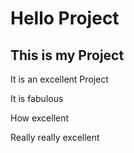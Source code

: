 # Hello Project
## This is my Project

It is an excellent Project

It is fabulous

How excellent

Really really excellent
